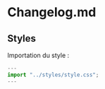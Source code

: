 # Changelog.md

## Styles

Importation du style : 

```js
---
import "../styles/style.css"; 
---
```